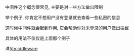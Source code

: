 中间件这个概念很常见, 主要是对一些方法做出限制

举个例子, 你肯定不想用户没有登录就去查看一些私密的信息

这时候中间件就会起到作用, 它会帮助你对未登录的用户做出拦截

具体的用法不仅仅是上面那个例子

详见[middleware](https://laravel.com/docs/5.3/middleware)